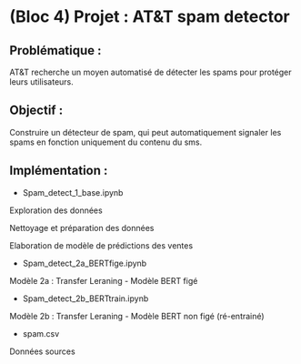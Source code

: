 # (Bloc 4) Projet : AT&T spam detector

## Problématique :
AT&T recherche un moyen automatisé de détecter les spams pour protéger leurs utilisateurs. 

## Objectif :
Construire un détecteur de spam, qui peut automatiquement signaler les spams en fonction uniquement du contenu du sms. 

## Implémentation :
* Spam_detect_1_base.ipynb

Exploration des données

Nettoyage et préparation des données

Elaboration de modèle de prédictions des ventes 

* Spam_detect_2a_BERTfige.ipynb

Modèle 2a : Transfer Leraning - Modèle BERT figé

* Spam_detect_2b_BERTtrain.ipynb

Modèle 2b : Transfer Leraning - Modèle BERT non figé (ré-entrainé)

* spam.csv

Données sources
